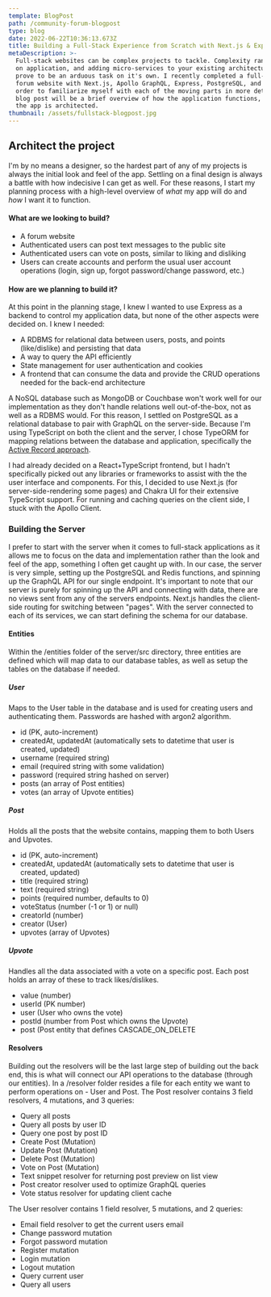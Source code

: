 ```yaml
---
template: BlogPost
path: /community-forum-blogpost
type: blog
date: 2022-06-22T10:36:13.673Z
title: Building a Full-Stack Experience from Scratch with Next.js & Express
metaDescription: >-
  Full-stack websites can be complex projects to tackle. Complexity ranges based
  on application, and adding micro-services to your existing architecture can
  prove to be an arduous task on it's own. I recently completed a full-stack
  forum website with Next.js, Apollo GraphQL, Express, PostgreSQL, and Redis in
  order to familiarize myself with each of the moving parts in more detail. This
  blog post will be a brief overview of how the application functions, and how
  the app is architected.
thumbnail: /assets/fullstack-blogpost.jpg
---
```

## Architect the project

I'm by no means a designer, so the hardest part of any of my projects is always the initial look and feel of the app. Settling on a final design is always a battle with how indecisive I can get as well. For these reasons, I start my planning process with a high-level overview of *what* my app will do and *how* I want it to function. 

#### What are we looking to build?

* A forum website
* Authenticated users can post text messages to the public site
* Authenticated users can vote on posts, similar to liking and disliking
* Users can create accounts and perform the usual user account operations (login, sign up, forgot password/change password, etc.)

#### How are we planning to build it?

At this point in the planning stage, I knew I wanted to use Express as a backend to control my application data, but none of the other aspects were decided on. I knew I needed:

* A RDBMS for relational data between users, posts, and points (like/dislike) and persisting that data
* A way to query the API efficiently
* State management for user authentication and cookies
* A frontend that can consume the data and provide the CRUD operations needed for the back-end architecture

A NoSQL database such as MongoDB or Couchbase won't work well for our implementation as they don't handle relations well out-of-the-box, not as well as a RDBMS would. For this reason, I settled on PostgreSQL as a relational database to pair with GraphQL on the server-side. Because I'm using TypeScript on both the client and the server, I chose TypeORM for mapping relations between the database and application, specifically the [Active Record approach](https://typeorm.io/active-record-data-mapper#what-is-the-active-record-pattern).

I had already decided on a React+TypeScript frontend, but I hadn't specifically picked out any libraries or frameworks to assist with the the user interface and components. For this, I decided to use Next.js (for server-side-rendering some pages) and Chakra UI for their extensive TypeScript support. For running and caching queries on the client side, I stuck with the Apollo Client.

### Building the Server

I prefer to start with the server when it comes to full-stack applications as it allows me to focus on the data and implementation rather than the look and feel of the app, something I often get caught up with. In our case, the server is very simple, setting up the PostgreSQL and Redis functions, and spinning up the GraphQL API for our single endpoint. It's important to note that our server is purely for spinning up the API and connecting with data, there are no views sent from any of the servers endpoints. Next.js handles the client-side routing for switching between "pages". With the server connected to each of its services, we can start defining the schema for our database.

#### Entities

Within the /entities folder of the server/src directory, three entities are defined which will map data to our database tables, as well as setup the tables on the database if needed.

##### User

Maps to the User table in the database and is used for creating users and authenticating them. Passwords are hashed with argon2 algorithm.

* id (PK, auto-increment)
* createdAt, updatedAt (automatically sets to datetime that user is created, updated)
* username (required string)
* email (required string with some validation)
* password (required string hashed on server)
* posts (an array of Post entities)
* votes (an array of Upvote entities)

##### Post

Holds all the posts that the website contains, mapping them to both Users and Upvotes.

* id (PK, auto-increment)
* createdAt, updatedAt (automatically sets to datetime that user is created, updated)
* title (required string)
* text (required string)
* points (required number, defaults to 0)
* voteStatus (number (-1 or 1) or null)
* creatorId (number)
* creator (User)
* upvotes (array of Upvotes)

##### Upvote

Handles all the data associated with a vote on a specific post. Each post holds an array of these to track likes/dislikes.

* value (number)
* userId (PK number)
* user (User who owns the vote)
* postId (number from Post which owns the Upvote)
* post (Post entity that defines CASCADE_ON_DELETE

#### Resolvers

Building out the resolvers will be the last large step of building out the back end, this is what will connect our API operations to the database (through our entities). In a /resolver folder resides a file for each entity we want to perform operations on - User and Post. The Post resolver contains 3 field resolvers, 4 mutations, and 3 queries:

* Query all posts
* Query all posts by user ID
* Query one post by post ID
* Create Post (Mutation)
* Update Post (Mutation)
* Delete Post (Mutation)
* Vote on Post (Mutation)
* Text snippet resolver for returning post preview on list view
* Post creator resolver used to optimize GraphQL queries
* Vote status resolver for updating client cache

The User resolver contains 1 field resolver, 5 mutations, and 2 queries:

* Email field resolver to get the current users email
* Change password mutation
* Forgot password mutation
* Register mutation
* Login mutation
* Logout mutation
* Query current user
* Query all users
